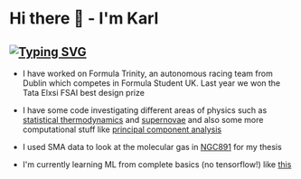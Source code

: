 # Hi there 👋 - I'm Karl 

[![Typing SVG](https://readme-typing-svg.demolab.com/?lines=Physics+and+Astrophysics+Graduate;who+likes+stars;and+galaxies!;and+basically+all+cool+science;Newish+to+github;currently+learning;Machine+Learning;Physics+and+Astrophysics+Graduate;NO+it's+not+a+loop;ok+maybe+it+is)](https://git.io/typing-svg)
---

- I have worked on Formula Trinity, an autonomous racing team from Dublin which competes in Formula Student UK. Last year we won the Tata Elxsi FSAI best design prize
- I have some code investigating different areas of physics such as [statistical thermodynamics](https://github.com/KarlNichlsn/STATISTICAL_THERMO) and [supernovae](https://github.com/KarlNichlsn/PHYSICS_PROJs/tree/main/SUPERNOVAE_REDSHIFT_COSMOLOGY) and also some more computational stuff like [principal component analysis]()
- I used SMA data to look at the molecular gas in [NGC891](https://github.com/KarlNichlsn/NGC891) for my thesis
  
- I'm currently learning ML from complete basics (no tensorflow!) like [this]()



<!--
---
<p align="center">
  <img src="https://github-readme-stats.vercel.app/api?username=KarlNichlsn&show_icons=true&theme=dark" width="400">
  <img src="https://github-readme-streak-stats.herokuapp.com?user=KarlNichlsn&theme=dark&hide_border=true" width="400">
</p>

---
<!--
**KarlNichlsn/KarlNichlsn** is a ✨ _special_ ✨ repository because its `README.md` (this file) appears on your GitHub profile.

Here are some ideas to get you started:

- 🔭 I’m currently working on ...
- 🌱 I’m currently learning ...
- 👯 I’m looking to collaborate on ...
- 🤔 I’m looking for help with ...
- 💬 Ask me about ...
- 📫 How to reach me: ...
- 😄 Pronouns: ...
- ⚡ Fun fact: ...
-->

